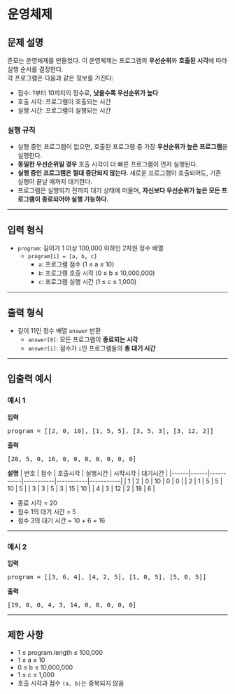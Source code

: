 # 운영체제

## 문제 설명

준모는 운영체제를 만들었다. 이 운영체제는 프로그램의 **우선순위**와 **호출된 시각**에 따라 실행 순서를 결정한다.  
각 프로그램은 다음과 같은 정보를 가진다:

- 점수: 1부터 10까지의 정수로, **낮을수록 우선순위가 높다**
- 호출 시각: 프로그램이 호출되는 시간
- 실행 시간: 프로그램이 실행되는 시간

### 실행 규칙

- 실행 중인 프로그램이 없으면, 호출된 프로그램 중 가장 **우선순위가 높은 프로그램**을 실행한다.
- **동일한 우선순위일 경우** 호출 시각이 더 빠른 프로그램이 먼저 실행된다.
- **실행 중인 프로그램은 절대 중단되지 않는다**. 새로운 프로그램이 호출되어도, 기존 실행이 끝날 때까지 대기한다.
- 프로그램은 실행되기 전까지 대기 상태에 머물며, **자신보다 우선순위가 높은 모든 프로그램이 종료되어야 실행 가능하다**.

---

## 입력 형식

- `program`: 길이가 1 이상 100,000 이하인 2차원 정수 배열  
  - `program[i] = [a, b, c]`  
    - `a`: 프로그램 점수 (1 ≤ a ≤ 10)  
    - `b`: 프로그램 호출 시각 (0 ≤ b ≤ 10,000,000)  
    - `c`: 프로그램 실행 시간 (1 ≤ c ≤ 1,000)  

---

## 출력 형식

- 길이 11인 정수 배열 `answer` 반환  
  - `answer[0]`: 모든 프로그램이 **종료되는 시각**  
  - `answer[i]`: 점수가 `i`인 프로그램들의 **총 대기 시간**  

---

## 입출력 예시

### 예시 1

**입력**
<pre>program = [[2, 0, 10], [1, 5, 5], [3, 5, 3], [3, 12, 2]]</pre>


**출력**
<pre>[20, 5, 0, 16, 0, 0, 0, 0, 0, 0, 0]</pre>

**설명**
| 번호 | 점수 | 호출시각 | 실행시간 | 시작시각 | 대기시간 |
|------|------|-----------|-----------|-----------|-----------|
| 1    | 2    | 0         | 10        | 0         | 0         |
| 2    | 1    | 5         | 5         | 10        | 5         |
| 3    | 3    | 5         | 3         | 15        | 10        |
| 4    | 3    | 12        | 2         | 18        | 6         |

- 종료 시각 = 20  
- 점수 1의 대기 시간 = 5  
- 점수 3의 대기 시간 = 10 + 6 = 16

---

### 예시 2

**입력**
<pre>program = [[3, 6, 4], [4, 2, 5], [1, 0, 5], [5, 0, 5]]</pre>

**출력**
<pre>[19, 0, 0, 4, 3, 14, 0, 0, 0, 0, 0]</pre>

---

## 제한 사항

- 1 ≤ program.length ≤ 100,000  
- 1 ≤ a ≤ 10  
- 0 ≤ b ≤ 10,000,000  
- 1 ≤ c ≤ 1,000  
- 호출 시각과 점수 `(a, b)`는 중복되지 않음  